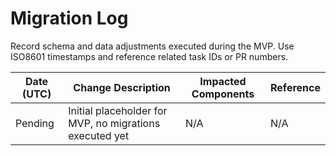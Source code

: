 # Migration Log

Record schema and data adjustments executed during the MVP. Use ISO8601 timestamps and reference related task IDs or PR numbers.

| Date (UTC) | Change Description | Impacted Components | Reference |
|------------|-------------------|---------------------|-----------|
| Pending    | Initial placeholder for MVP, no migrations executed yet | N/A | N/A |
